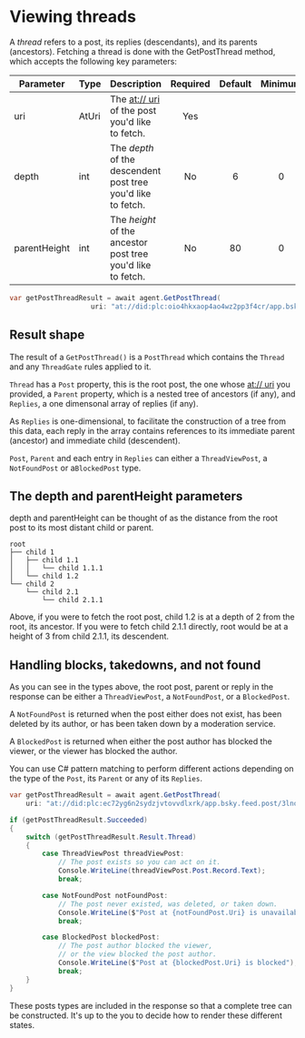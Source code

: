 ﻿# Viewing threads 

A *thread* refers to a post, its replies (descendants), and its parents (ancestors). Fetching a thread is done with the GetPostThread method, which accepts the following key parameters:

| Parameter    | Type   | Description                                                             | Required   | Default | Minimum | Maximum |
|--------------|--------|-------------------------------------------------------------------------|:----------:|:-------:|:-------:|:-------:|
| uri          | AtUri  | The [at:// uri](../commonTerms.md#uri) of the post you'd like to fetch. | Yes        |         |         |         |
| depth        | int    | The *depth* of the descendent post tree you'd like to fetch.            | No         | 6       | 0       | 1000    |
| parentHeight | int    | The *height* of the ancestor post tree you'd like to fetch.             | No         | 80      | 0       | 1000    |

```c#
var getPostThreadResult = await agent.GetPostThread(
                    uri: "at://did:plc:oio4hkxaop4ao4wz2pp3f4cr/app.bsky.feed.post/3lnoktfc7l22i");
```

## Result shape

The result of a `GetPostThread()` is a `PostThread` which contains the `Thread` and any `ThreadGate` rules applied to it.

`Thread` has a `Post` property, this is the root post, the one whose [at:// uri](../commonTerms.md#uri) you provided,
a `Parent` property, which is a nested tree of ancestors (if any), and `Replies`, a one dimensonal array of replies (if any).

As `Replies` is one-dimensional, to facilitate the construction of a tree from this data, each reply in the array contains references to its
immediate parent (ancestor) and immediate child (descendent).

`Post`, `Parent` and each entry in `Replies` can either a `ThreadViewPost`, a `NotFoundPost` or a`BlockedPost` type.

## The depth and parentHeight parameters
depth and parentHeight can be thought of as the distance from the root post to its most distant child or parent.

```
root
├── child 1
│   ├── child 1.1
│   │   └── child 1.1.1
│   └── child 1.2
└── child 2
    └── child 2.1
        └── child 2.1.1
```

Above, if you were to fetch the root post, child 1.2 is at a depth of 2 from the root, its ancestor. If you were to fetch child 2.1.1 directly,
root would be at a height of 3 from child 2.1.1, its descendent.

## Handling blocks, takedowns, and not found

As you can see in the types above, the root post, parent or reply in the response can be either a `ThreadViewPost`, a `NotFoundPost`, or a `BlockedPost`.

A `NotFoundPost` is returned when the post either does not exist, has been deleted by its author, or has been taken down by a moderation service.

A `BlockedPost` is returned when either the post author has blocked the viewer, or the viewer has blocked the author.

You can use C# pattern matching to perform different actions depending on the type of the `Post`, its `Parent` or any of its `Replies`.

```c#
var getPostThreadResult = await agent.GetPostThread(
    uri: "at://did:plc:ec72yg6n2sydzjvtovvdlxrk/app.bsky.feed.post/3lnorz7eorc2z", cancellationToken: cancellationToken);

if (getPostThreadResult.Succeeded)
{
    switch (getPostThreadResult.Result.Thread)
    {
        case ThreadViewPost threadViewPost:
            // The post exists so you can act on it.
            Console.WriteLine(threadViewPost.Post.Record.Text);
            break;

        case NotFoundPost notFoundPost:
            // The post never existed, was deleted, or taken down.
            Console.WriteLine($"Post at {notFoundPost.Uri} is unavailable");
            break;

        case BlockedPost blockedPost:
            // The post author blocked the viewer,
            // or the view blocked the post author.
            Console.WriteLine($"Post at {blockedPost.Uri} is blocked");
            break;
    }
}
```

These posts types are included in the response so that a complete tree can be constructed. It's up to the you to decide how to render these different states.
